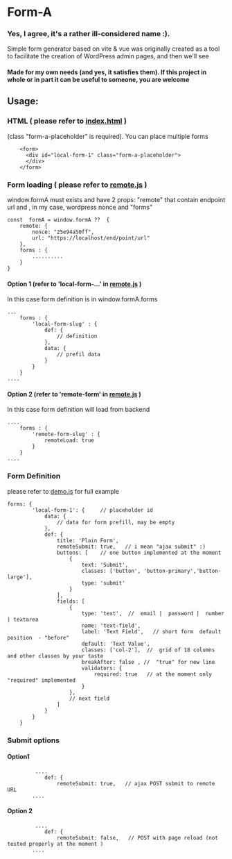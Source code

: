 # Form-A
### Yes, I agree, it's a rather ill-considered name :).
Simple form generator based on vite & vue
was originally created as a tool to facilitate the creation of WordPress admin pages, and then we'll see

#### Made for my own needs (and yes, it satisfies them). If this project in whole or in part it can be useful to someone, you are welcome

## Usage: 

### HTML ( please refer to [index.html](./index.html) )
(class "form-a-placeholder" is required).  You can place multiple forms

```
    <form>
      <div id="local-form-1" class="form-a-placeholder">
      </div>
    </form>
```

### Form loading ( please refer to [remote.js](./src/remote.js) )

window.formA must exists and have 2 props: 
"remote"  that contain endpoint url and , in my case, wordpress nonce
and 
"forms"

```
const  formA = window.formA ??  { 
    remote: {
        nonce: "25e94a50ff",
        url: "https://localhost/end/point/url"
    },
    forms : {
        ..........
    }
}

```

#### Option 1  (refer to 'local-form-...'  in [remote.js](./src/remote.js) )
In this case form definition is in window.formA.forms

```
...
    forms : {
        'local-form-slug' : {
            def: {
                // definition
            }, 
            data: {
                // prefil data
            }
        }
    }
....    

```

#### Option 2  (refer to 'remote-form'  in [remote.js](./src/remote.js) )
In this case form definition will load from backend

```
....
    forms : {
        'remote-form-slug' : {
            remoteLoad: true
        }
    }
....

```

### Form Definition
 please refer to [demo.js](./src/demo.js)  for full example
```
forms: {
        'local-form-1': {     // placeholder id 
            data: {
                // data for form prefill, may be empty 
            },
            def: {
                title: 'Plain Form',
                remoteSubmit: true,   // i mean "ajax submit" :)
                buttons: [    // one button implemented at the moment
                    {
                        text: 'Submit',
                        classes: ['button', 'button-primary','button-large'],
                        type: 'submit'
                    }
                ],    
                fields: [
                    {
                        type: 'text',  //  email |  password |  number | textarea
                        name: 'text-field',
                        label: 'Text Field',   // short form  default position  - "before"
                        default: 'Text Value',
                        classes: ['col-2'],  //  grid of 18 columns and other classes by your taste
                        breakAfter: false , //  "true" for new line 
                        validators: {
                            required: true   // at the moment only "required" implemented
                        }
                    },
                    // next field
                ]
            }
        }
    }    
```

### Submit options
#### Option1 
```
         ....
            def: {
                remoteSubmit: true,   // ajax POST submit to remote URL
        ....

```    
#### Option 2
```
         ....
            def: {
                remoteSubmit: false,   // POST with page reload (not tested properly at the moment )
        ....

```    




